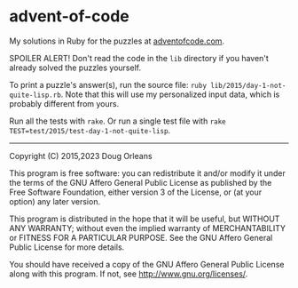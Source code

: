 # advent-of-code
My solutions in Ruby for the puzzles at [adventofcode.com](http://adventofcode.com/).

SPOILER ALERT! Don't read the code in the `lib` directory if you haven't already solved the puzzles yourself.

To print a puzzle's answer(s), run the source file: `ruby lib/2015/day-1-not-quite-lisp.rb`. Note that this will use my
personalized input data, which is probably different from yours.

Run all the tests with `rake`. Or run a single test file with `rake TEST=test/2015/test-day-1-not-quite-lisp`.

---

Copyright (C) 2015,2023 Doug Orleans

This program is free software: you can redistribute it and/or modify it under the terms of the GNU Affero General
Public License as published by the Free Software Foundation, either version 3 of the License, or (at your option)
any later version.

This program is distributed in the hope that it will be useful, but WITHOUT ANY WARRANTY; without even the implied
warranty of MERCHANTABILITY or FITNESS FOR A PARTICULAR PURPOSE.  See the GNU Affero General Public License for
more details.

You should have received a copy of the GNU Affero General Public License along with this program.  If not, see
<http://www.gnu.org/licenses/>.
